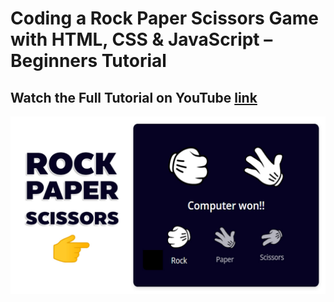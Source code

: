 # Coding a Rock Paper Scissors Game with HTML, CSS & JavaScript – Beginners Tutorial

## Watch the Full Tutorial on YouTube [link](https://youtu.be/ekCcQfZbZjU)

![preview img](preview.jpg)
